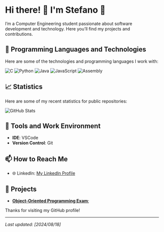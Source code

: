 # Hi there! 👋 I'm Stefano 🚀

I’m a Computer Engineering student passionate about software development and technology. Here you’ll find my projects and contributions.

## 🌟 Programming Languages and Technologies

Here are some of the technologies and programming languages I work with:

![C](https://img.shields.io/badge/-C-00599C?logo=c&logoColor=white)
![Python](https://img.shields.io/badge/-Python-3776AB?logo=python&logoColor=white)
![Java](https://img.shields.io/badge/-Java-E34F26?logo=java&logoColor=white)
![JavaScript](https://img.shields.io/badge/-JavaScript-F7DF1C?logo=javascript&logoColor=black)
![Assembly](https://img.shields.io/badge/-Assembly-6E4C41?logo=assemblyscript&logoColor=white)

## 📈 Statistics

Here are some of my recent statistics for public repositories:

![GitHub Stats](https://github-readme-stats.vercel.app/api?username=stefanopaolonii&show_icons=true&count_private=true&hide_title=true&hide=prs&theme=dark)
## 🔧 Tools and Work Environment

- **IDE**: VSCode
- **Version Control**: Git

## 📫 How to Reach Me

- 🌐 LinkedIn: [My LinkedIn Profile](https://www.linkedin.com/in/your-profile/](https://www.linkedin.com/in/stefanopaoloni/))

## 🔗 Projects

- **[Object-Oriented Programming Exam](https://github.com/stefanopaolonii/oop_v2)**;

Thanks for visiting my GitHub profile!

---

*Last updated: [2024/08/18]*

